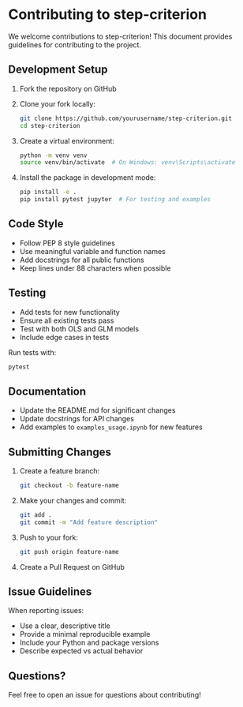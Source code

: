 # Contributing to step-criterion

We welcome contributions to step-criterion! This document provides guidelines for contributing to the project.

## Development Setup

1. Fork the repository on GitHub
2. Clone your fork locally:
   ```bash
   git clone https://github.com/yourusername/step-criterion.git
   cd step-criterion
   ```

3. Create a virtual environment:
   ```bash
   python -m venv venv
   source venv/bin/activate  # On Windows: venv\Scripts\activate
   ```

4. Install the package in development mode:
   ```bash
   pip install -e .
   pip install pytest jupyter  # For testing and examples
   ```

## Code Style

- Follow PEP 8 style guidelines
- Use meaningful variable and function names
- Add docstrings for all public functions
- Keep lines under 88 characters when possible

## Testing

- Add tests for new functionality
- Ensure all existing tests pass
- Test with both OLS and GLM models
- Include edge cases in tests

Run tests with:
```bash
pytest
```

## Documentation

- Update the README.md for significant changes
- Update docstrings for API changes
- Add examples to `examples_usage.ipynb` for new features

## Submitting Changes

1. Create a feature branch:
   ```bash
   git checkout -b feature-name
   ```

2. Make your changes and commit:
   ```bash
   git add .
   git commit -m "Add feature description"
   ```

3. Push to your fork:
   ```bash
   git push origin feature-name
   ```

4. Create a Pull Request on GitHub

## Issue Guidelines

When reporting issues:

- Use a clear, descriptive title
- Provide a minimal reproducible example
- Include your Python and package versions
- Describe expected vs actual behavior

## Questions?

Feel free to open an issue for questions about contributing!

